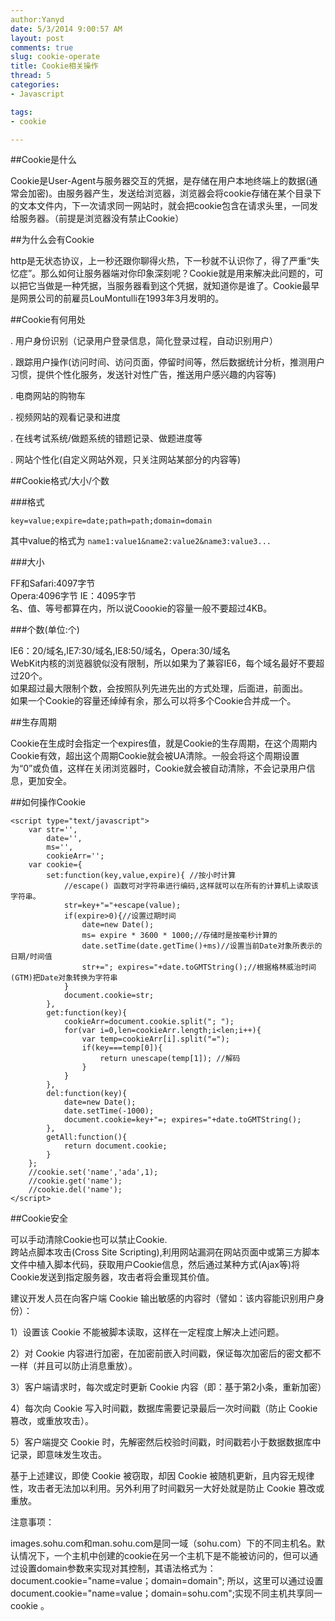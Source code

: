 ```yaml
---
author:Yanyd
date: 5/3/2014 9:00:57 AM 
layout: post
comments: true
slug: cookie-operate
title: Cookie相关操作
thread: 5
categories:
- Javascript

tags:
- cookie

---
```


##Cookie是什么

Cookie是User-Agent与服务器交互的凭据，是存储在用户本地终端上的数据(通常会加密)。由服务器产生，发送给浏览器，浏览器会将cookie存储在某个目录下的文本文件内，下一次请求同一网站时，就会把cookie包含在请求头里，一同发给服务器。（前提是浏览器没有禁止Cookie）

##为什么会有Cookie

http是无状态协议，上一秒还跟你聊得火热，下一秒就不认识你了，得了严重“失忆症”。那么如何让服务器端对你印象深刻呢？Cookie就是用来解决此问题的，可以把它当做是一种凭据，当服务器看到这个凭据，就知道你是谁了。Cookie最早是网景公司的前雇员LouMontulli在1993年3月发明的。

##Cookie有何用处

. 用户身份识别（记录用户登录信息，简化登录过程，自动识别用户）   

. 跟踪用户操作(访问时间、访问页面，停留时间等，然后数据统计分析，推测用户习惯，提供个性化服务，发送针对性广告，推送用户感兴趣的内容等)  

. 电商网站的购物车  

. 视频网站的观看记录和进度  

. 在线考试系统/做题系统的错题记录、做题进度等  

. 网站个性化(自定义网站外观，只关注网站某部分的内容等)

##Cookie格式/大小/个数

###格式

`key=value;expire=date;path=path;domain=domain`

其中value的格式为 `name1:value1&name2:value2&name3:value3...`

###大小

FF和Safari:4097字节  
Opera:4096字节 
IE：4095字节  
名、值、等号都算在内，所以说Coookie的容量一般不要超过4KB。

###个数(单位:个)

IE6：20/域名,IE7:30/域名,IE8:50/域名，Opera:30/域名  
WebKit内核的浏览器貌似没有限制，所以如果为了兼容IE6，每个域名最好不要超过20个。  
如果超过最大限制个数，会按照队列先进先出的方式处理，后面进，前面出。  
如果一个Cookie的容量还绰绰有余，那么可以将多个Cookie合并成一个。

##生存周期

Cookie在生成时会指定一个expires值，就是Cookie的生存周期，在这个周期内Cookie有效，超出这个周期Cookie就会被UA清除。一般会将这个周期设置为“0”或负值，这样在关闭浏览器时，Cookie就会被自动清除，不会记录用户信息，更加安全。

##如何操作Cookie

	<script type="text/javascript">
	    var str='',
	    	date='',
	    	ms='',
	    	cookieArr='';
	    var cookie={
		    set:function(key,value,expire){ //按小时计算
			    //escape() 函数可对字符串进行编码,这样就可以在所有的计算机上读取该字符串。
			    str=key+"="+escape(value);
			    if(expire>0){//设置过期时间
				    date=new Date();
				    ms= expire * 3600 * 1000;//存储时是按毫秒计算的
				    date.setTime(date.getTime()+ms)//设置当前Date对象所表示的日期/时间值
				    str+="; expires="+date.toGMTString();//根据格林威治时间(GTM)把Date对象转换为字符串
			    }
			    document.cookie=str;
		    },
		    get:function(key){
			    cookieArr=document.cookie.split("; ");
			    for(var i=0,len=cookieArr.length;i<len;i++){
				    var temp=cookieArr[i].split("=");
				    if(key===temp[0]){
					    return unescape(temp[1]); //解码
				    }
			    }
		    },
		    del:function(key){
			    date=new Date();
			    date.setTime(-1000);
			    document.cookie=key+"=; expires="+date.toGMTString();
		    },
		    getAll:function(){
			    return document.cookie;
		    }
	    };
	    //cookie.set('name','ada',1);
	    //cookie.get('name');
	    //cookie.del('name');
	</script>

##Cookie安全

可以手动清除Cookie也可以禁止Cookie.  
跨站点脚本攻击(Cross Site Scripting),利用网站漏洞在网站页面中或第三方脚本文件中植入脚本代码，获取用户Cookie信息，然后通过某种方式(Ajax等)将Cookie发送到指定服务器，攻击者将会重现其价值。

建议开发人员在向客户端 Cookie 输出敏感的内容时（譬如：该内容能识别用户身份）：

   1）设置该 Cookie 不能被脚本读取，这样在一定程度上解决上述问题。
   
   2）对 Cookie 内容进行加密，在加密前嵌入时间戳，保证每次加密后的密文都不一样（并且可以防止消息重放）。

   3）客户端请求时，每次或定时更新 Cookie 内容（即：基于第2小条，重新加密）

   4）每次向 Cookie 写入时间戳，数据库需要记录最后一次时间戳（防止 Cookie 篡改，或重放攻击）。
  
   5）客户端提交 Cookie 时，先解密然后校验时间戳，时间戳若小于数据数据库中记录，即意味发生攻击。


基于上述建议，即使 Cookie 被窃取，却因 Cookie 被随机更新，且内容无规律性，攻击者无法加以利用。另外利用了时间戳另一大好处就是防止 Cookie 篡改或重放。

注意事项：

images.sohu.com和man.sohu.com是同一域（sohu.com）下的不同主机名。默认情况下，一个主机中创建的cookie在另一个主机下是不能被访问的，但可以通过设置domain参数来实现对其控制，其语法格式为：document.cookie="name=value；domain=domain";
所以，这里可以通过设置document.cookie="name=value；domain=sohu.com";实现不同主机共享同一cookie 。